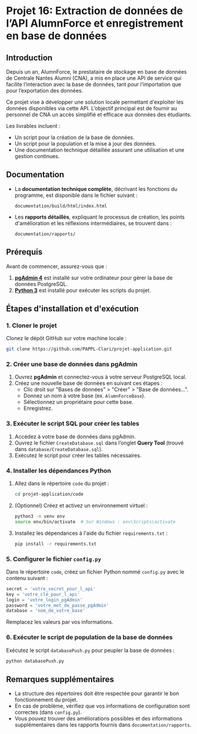 # Projet 16: Extraction de données de l’API AlumnForce et enregistrement en base de données  

## Introduction  

Depuis un an, AlumnForce, le prestataire de stockage en base de données de Centrale Nantes Alumni (CNA), a mis en place une API de service qui facilite l’interaction avec la base de données, tant pour l’importation que pour l’exportation des données.  

Ce projet vise à développer une solution locale permettant d'exploiter les données disponibles via cette API. L’objectif principal est de fournir au personnel de CNA un accès simplifié et efficace aux données des étudiants.  

Les livrables incluent :  
- Un script pour la création de la base de données.  
- Un script pour la population et la mise à jour des données.  
- Une documentation technique détaillée assurant une utilisation et une gestion continues.  

## Documentation  

- La **documentation technique complète**, décrivant les fonctions du programme, est disponible dans le fichier suivant :  
  ```  
  documentation/build/html/index.html  
  ```  

- Les **rapports détaillés**, expliquant le processus de création, les points d'amélioration et les réflexions intermédiaires, se trouvent dans :  
  ```  
  documentation/rapports/  
  ```  

## Prérequis  

Avant de commencer, assurez-vous que :  
1. **[pgAdmin 4](https://www.pgadmin.org/download/)** est installé sur votre ordinateur pour gérer la base de données PostgreSQL.  
2. **[Python 3](https://www.python.org/downloads/)** est installé pour exécuter les scripts du projet.  

## Étapes d'installation et d'exécution  

### 1. Cloner le projet  
Clonez le dépôt GitHub sur votre machine locale :  
```bash  
git clone https://github.com/PAPPL-Clari/projet-application.git  
```  

### 2. Créer une base de données dans pgAdmin  
1. Ouvrez **pgAdmin** et connectez-vous à votre serveur PostgreSQL local.  
2. Créez une nouvelle base de données en suivant ces étapes :  
   - Clic droit sur "Bases de données" > "Créer" > "Base de données...".  
   - Donnez un nom à votre base (ex. `AlumnForceBase`).  
   - Sélectionnez un propriétaire pour cette base.  
   - Enregistrez.  

### 3. Exécuter le script SQL pour créer les tables  
1. Accédez à votre base de données dans pgAdmin.  
2. Ouvrez le fichier `CreateDatabase.sql` dans l’onglet **Query Tool** (trouvé dans `database/CreateDatabase.sql`).  
3. Exécutez le script pour créer les tables nécessaires.  

### 4. Installer les dépendances Python  
1. Allez dans le répertoire `code` du projet :  
   ```bash  
   cd projet-application/code  
   ```  

2. (Optionnel) Créez et activez un environnement virtuel :  
   ```bash  
   python3 -m venv env  
   source env/bin/activate  # Sur Windows : env\Scripts\activate  
   ```  

3. Installez les dépendances à l'aide du fichier `requirements.txt` :  
   ```bash  
   pip install -r requirements.txt  
   ```  

### 5. Configurer le fichier `config.py`  
Dans le répertoire `code`, créez un fichier Python nommé `config.py` avec le contenu suivant :  
```python  
secret = 'votre_secret_pour_l_api'  
key = 'votre_clé_pour_l_api'  
login = 'votre_login_pgAdmin'  
password = 'votre_mot_de_passe_pgAdmin'  
database = 'nom_de_votre_base'  
```  
Remplacez les valeurs par vos informations.  

### 6. Exécuter le script de population de la base de données  
Exécutez le script `databasePush.py` pour peupler la base de données :  
```bash  
python databasePush.py  
```  

## Remarques supplémentaires  

- La structure des répertoires doit être respectée pour garantir le bon fonctionnement du projet.  
- En cas de problème, vérifiez que vos informations de configuration sont correctes (dans `config.py`).  
- Vous pouvez trouver des améliorations possibles et des informations supplémentaires dans les rapports fournis dans `documentation/rapports`.  
